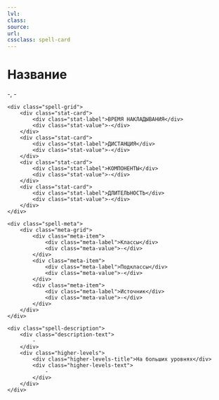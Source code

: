```yaml
---
lvl: 
class: 
source: 
url: 
cssclass: spell-card
---
```


<div class="spell-container">
	<div class="spell-header">
		<h1 class="spell-name">Название</h1>
		<div class="spell-level">-, -</div>
	</div>
	
    <div class="spell-grid">
    	<div class="stat-card">
    		<div class="stat-label">ВРЕМЯ НАКЛАДЫВАНИЯ</div>
    		<div class="stat-value">-</div>
    	</div>
    	<div class="stat-card">
    		<div class="stat-label">ДИСТАНЦИЯ</div>
    		<div class="stat-value">-</div>
    	</div>
    	<div class="stat-card">
    		<div class="stat-label">КОМПОНЕНТЫ</div>
    		<div class="stat-value">-</div>
    	</div>
    	<div class="stat-card">
    		<div class="stat-label">ДЛИТЕЛЬНОСТЬ</div>
    		<div class="stat-value">-</div>
    	</div>
    </div>
    
    <div class="spell-meta">
    	<div class="meta-grid">
    		<div class="meta-item">
    			<div class="meta-label">Классы</div>
    			<div class="meta-value">-</div>
    		</div>
    		<div class="meta-item">
    			<div class="meta-label">Подклассы</div>
    			<div class="meta-value">-</div>
    		</div>
    		<div class="meta-item">
    			<div class="meta-label">Источник</div>
    			<div class="meta-value">-</div>
    		</div>
    	</div>
    </div>
    
    <div class="spell-description">
    	<div class="description-text">
    		-
    	</div>
    	<div class="higher-levels">
    		<div class="higher-levels-title">На больших уровнях</div>
    		<div class="higher-levels-text">
    			-
    		</div>
    	</div>
    </div>
</div>